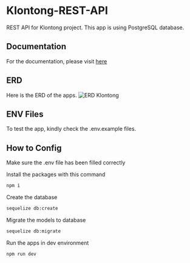 # Klontong-REST-API
REST API for Klontong project. This app is using PostgreSQL database.

## Documentation

For the documentation, please visit [here](https://documenter.getpostman.com/view/23999493/2s9YBz1uQZ)

## ERD

Here is the ERD of the apps.
![ERD Klontong](https://ik.imagekit.io/variniaz/erd-klontong_vkfb-sUyE.png?updatedAt=1694067077718)

## ENV Files

To test the app, kindly check the .env.example files.

## How to Config
Make sure the .env file has been filled correctly

Install the packages with this command
 ```sh
npm i
```
Create the database
```sh
sequelize db:create
```
Migrate the models to database
```sh
sequelize db:migrate
```
Run the apps in dev environment
```sh
npm run dev
``` 
